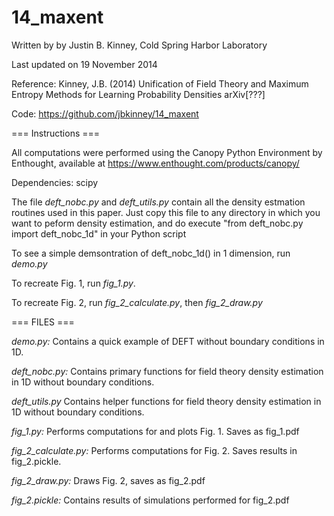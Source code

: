 14_maxent
=========
Written by by Justin B. Kinney, Cold Spring Harbor Laboratory

Last updated on 19 November 2014 

Reference: 
    Kinney, J.B. (2014) Unification of Field Theory and Maximum Entropy Methods for Learning Probability Densities arXiv[???]
    
Code: https://github.com/jbkinney/14_maxent

=== Instructions ===

All computations were performed using the Canopy Python Environment by Enthought, available at https://www.enthought.com/products/canopy/ 

Dependencies: scipy

The file *deft_nobc.py* and *deft_utils.py* contain all the density estmation routines used in this paper. Just copy this file to any directory in which you want to peform density estimation, and do execute "from deft\_nobc.py import deft\_nobc\_1d" in your Python script

To see a simple demsontration of deft_nobc_1d() in 1 dimension, run *demo.py*

To recreate Fig. 1, run *fig_1.py*.

To recreate Fig. 2, run *fig_2_calculate.py*, then *fig_2_draw.py*

=== FILES ===

*demo.py:*
  Contains a quick example of DEFT without boundary conditions in 1D. 

*deft_nobc.py:*
	Contains primary functions for field theory density estimation in 1D without boundary conditions. 
	
*deft_utils.py*
  Contains helper functions for field theory density estimation in 1D without boundary conditions.

*fig_1.py:*
	Performs computations for and plots Fig. 1. Saves as fig_1.pdf
	
*fig_2_calculate.py:*
	Performs computations for Fig. 2. Saves results in fig_2.pickle.
	
*fig_2_draw.py:*
	Draws Fig. 2, saves as fig_2.pdf
	
*fig_2.pickle:*
  Contains results of simulations performed for fig_2.pdf
